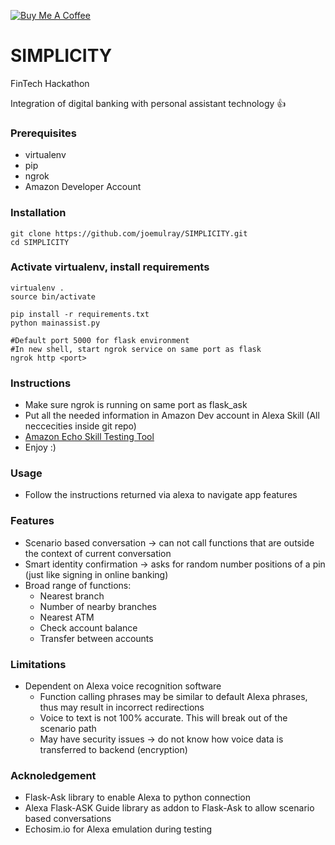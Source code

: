 <a href="https://www.buymeacoffee.com/mulrex" target="_blank"><img src="https://www.buymeacoffee.com/assets/img/custom_images/yellow_img.png" alt="Buy Me A Coffee" style="height: auto !important;width: auto !important;" ></a>

# SIMPLICITY
FinTech Hackathon

Integration of digital banking with personal assistant technology :thumbsup:
 

### Prerequisites
* virtualenv
* pip
* ngrok
* Amazon Developer Account

### Installation

```
git clone https://github.com/joemulray/SIMPLICITY.git
cd SIMPLICITY
```

### Activate virtualenv, install requirements

```
virtualenv .
source bin/activate

pip install -r requirements.txt
python mainassist.py

#Default port 5000 for flask environment
#In new shell, start ngrok service on same port as flask
ngrok http <port>
```

### Instructions
* Make sure ngrok is running on same port as flask_ask
* Put all the needed information in Amazon Dev account in Alexa Skill (All neccecities inside git repo)
* [Amazon Echo Skill Testing Tool](https://echosim.io/)
* Enjoy :)


### Usage
* Follow the instructions returned via alexa to navigate app features


### Features
* Scenario based conversation -> can not call functions that are outside the context of current conversation
* Smart identity confirmation -> asks for random number positions of a pin (just like signing in online banking)
* Broad range of functions:
    * Nearest branch
    * Number of nearby branches
    * Nearest ATM
    * Check account balance
    * Transfer between accounts


### Limitations
* Dependent on Alexa voice recognition software
    * Function calling phrases may be similar to default Alexa phrases, thus may result in incorrect redirections
    * Voice to text is not 100% accurate. This will break out of the scenario path
    * May have security issues -> do not know how voice data is transferred to backend (encryption)


### Acknoledgement
* Flask-Ask library to enable Alexa to python connection
* Alexa Flask-ASK Guide library as addon to Flask-Ask to allow scenario based conversations
* Echosim.io for Alexa emulation during testing
